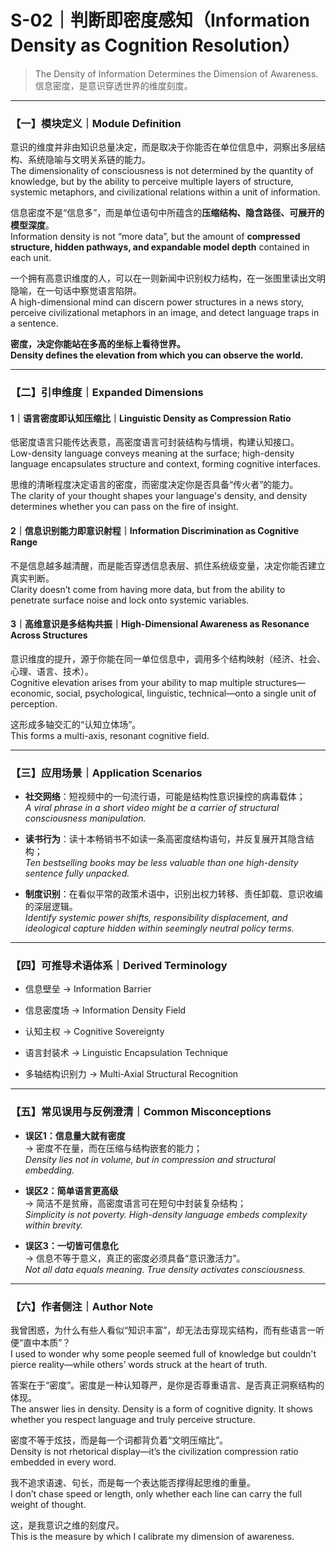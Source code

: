 # S-02｜判断即密度感知（Information Density as Cognition Resolution）

> The Density of Information Determines the Dimension of Awareness.  
> 信息密度，是意识穿透世界的维度刻度。

---

### 【一】模块定义｜Module Definition

意识的维度并非由知识总量决定，而是取决于你能否在单位信息中，洞察出多层结构、系统隐喻与文明关系链的能力。  
The dimensionality of consciousness is not determined by the quantity of knowledge, but by the ability to perceive multiple layers of structure, systemic metaphors, and civilizational relations within a unit of information.

信息密度不是“信息多”，而是单位语句中所蕴含的**压缩结构、隐含路径、可展开的模型深度**。  
Information density is not “more data”, but the amount of **compressed structure, hidden pathways, and expandable model depth** contained in each unit.

一个拥有高意识维度的人，可以在一则新闻中识别权力结构，在一张图里读出文明隐喻，在一句话中察觉语言陷阱。  
A high-dimensional mind can discern power structures in a news story, perceive civilizational metaphors in an image, and detect language traps in a sentence.

**密度，决定你能站在多高的坐标上看待世界。**  
**Density defines the elevation from which you can observe the world.**

---

### 【二】引申维度｜Expanded Dimensions

#### 1｜语言密度即认知压缩比｜Linguistic Density as Compression Ratio

低密度语言只能传达表意，高密度语言可封装结构与情境，构建认知接口。  
Low-density language conveys meaning at the surface; high-density language encapsulates structure and context, forming cognitive interfaces.

思维的清晰程度决定语言的密度，而密度决定你是否具备“传火者”的能力。  
The clarity of your thought shapes your language's density, and density determines whether you can pass on the fire of insight.

#### 2｜信息识别能力即意识射程｜Information Discrimination as Cognitive Range

不是信息越多越清醒，而是能否穿透信息表层、抓住系统级变量，决定你能否建立真实判断。  
Clarity doesn’t come from having more data, but from the ability to penetrate surface noise and lock onto systemic variables.

#### 3｜高维意识是多结构共振｜High-Dimensional Awareness as Resonance Across Structures

意识维度的提升，源于你能在同一单位信息中，调用多个结构映射（经济、社会、心理、语言、技术）。  
Cognitive elevation arises from your ability to map multiple structures—economic, social, psychological, linguistic, technical—onto a single unit of perception.

这形成多轴交汇的“认知立体场”。  
This forms a multi-axis, resonant cognitive field.

---

### 【三】应用场景｜Application Scenarios

- **社交网络**：短视频中的一句流行语，可能是结构性意识操控的病毒载体；  
    _A viral phrase in a short video might be a carrier of structural consciousness manipulation._
    
- **读书行为**：读十本畅销书不如读一条高密度结构语句，并反复展开其隐含结构；  
    _Ten bestselling books may be less valuable than one high-density sentence fully unpacked._
    
- **制度识别**：在看似平常的政策术语中，识别出权力转移、责任卸载、意识收编的深层逻辑。  
    _Identify systemic power shifts, responsibility displacement, and ideological capture hidden within seemingly neutral policy terms._
    

---

### 【四】可推导术语体系｜Derived Terminology

- 信息壁垒 → Information Barrier
    
- 信息密度场 → Information Density Field
    
- 认知主权 → Cognitive Sovereignty
    
- 语言封装术 → Linguistic Encapsulation Technique
    
- 多轴结构识别力 → Multi-Axial Structural Recognition
    

---

### 【五】常见误用与反例澄清｜Common Misconceptions

- **误区1：信息量大就有密度**  
    → 密度不在量，而在压缩与结构嵌套的能力；  
    _Density lies not in volume, but in compression and structural embedding._
    
- **误区2：简单语言更高级**  
    → 简洁不是贫瘠，高密度语言可在短句中封装复杂结构；  
    _Simplicity is not poverty. High-density language embeds complexity within brevity._
    
- **误区3：一切皆可信息化**  
    → 信息不等于意义，真正的密度必须具备“意识激活力”。  
    _Not all data equals meaning. True density activates consciousness._
    

---

### 【六】作者侧注｜Author Note

我曾困惑，为什么有些人看似“知识丰富”，却无法击穿现实结构，而有些语言一听便“直中本质”？  
I used to wonder why some people seemed full of knowledge but couldn't pierce reality—while others’ words struck at the heart of truth.

答案在于“密度”。密度是一种认知尊严，是你是否尊重语言、是否真正洞察结构的体现。  
The answer lies in density. Density is a form of cognitive dignity. It shows whether you respect language and truly perceive structure.

密度不等于炫技，而是每一个词都背负着“文明压缩比”。  
Density is not rhetorical display—it’s the civilization compression ratio embedded in every word.

我不追求语速、句长，而是每一个表达能否撑得起思维的重量。  
I don’t chase speed or length, only whether each line can carry the full weight of thought.

这，是我意识之维的刻度尺。  
This is the measure by which I calibrate my dimension of awareness.
